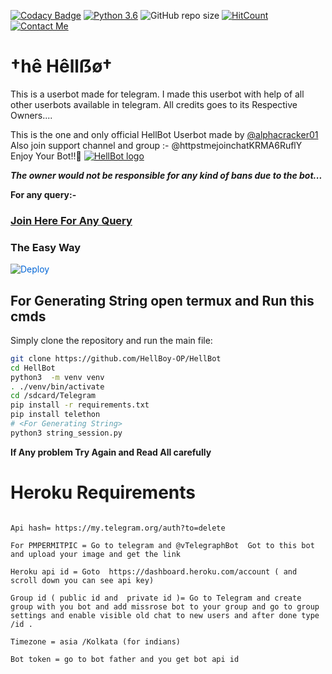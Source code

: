 [![Codacy Badge](https://api.codacy.com/project/badge/Grade/f7c51539e67b483bb8d7749acca51d3a)](https://app.codacy.com/gh/HellBoy-OP/HellBot?utm_source=github.com&utm_medium=referral&utm_content=HellBoy-OP/HellBot&utm_campaign=Badge_Grade_Settings)
[![Python 3.6](https://img.shields.io/badge/Python-3.6%20or%20newer-blue.svg)](https://www.python.org/downloads/release/python-360/)
![GitHub repo size](https://img.shields.io/github/repo-size/HellBoy-OP/Hellbot)
[![HitCount](http://hits.dwyl.com/HellBoy-OP/HellBot.svg)](http://hits.dwyl.com/HellBoy-OP/HellBot)
[![Contact Me](https://img.shields.io/badge/Telegram-Contact%20Me-informational)](https://t.me/kraken_the_badass)


# †hê Hêllẞø†
This is a userbot made for telegram. I made this userbot with help of all other userbots available in telegram. All credits goes to its Respective Owners....

This is the one and only official HellBot Userbot made by [@alphacracker01](@httpstmejoinchatKRMA6RuflY) Also join support channel and group :- @httpstmejoinchatKRMA6RuflY Enjoy Your Bot!!💝
[![HellBot logo](https://i.ibb.co/Swvg82s/IMG-20201029-205430-067.jpg)](@httpstmejoinchatKRMA6RuflY)


***The owner would not be responsible for any kind of bans due to the bot...***

**For any query:-**
### [Join Here For Any Query](https://t.me/joinchat/AAAAAFO02LJExFJSzi_xVA)


### The Easy Way 

<a href="https://dashboard.heroku.com/new?button-url=https%3A%2F%2Fgithub.com%2FJackDaniel26%2FAlphabot&template=https%3A%2F%2Fgithub.com%2FJackDaniel26%2FHellBot" rel="nofollow" style="background-color: initial; box-sizing: border-box; color: #0366d6; text-decoration-line: none;"><img alt="Deploy" data-canonical-src="https://www.herokucdn.com/deploy/button.svg" src="https://camo.githubusercontent.com/83b0e95b38892b49184e07ad572c94c8038323fb/68747470733a2f2f7777772e6865726f6b7563646e2e636f6d2f6465706c6f792f627574746f6e2e737667" style="border-style: none; box-sizing: initial; max-width: 100%;" /></a></div>


## For Generating String open termux and Run this cmds

Simply clone the repository and run the main file:
```sh
git clone https://github.com/HellBoy-OP/HellBot
cd HellBot
python3  -m venv venv 
. ./venv/bin/activate
cd /sdcard/Telegram
pip install -r requirements.txt
pip install telethon
# <For Generating String>
python3 string_session.py
```
**If Any problem Try Again and Read All carefully**

# Heroku Requirements

```Api id = https://my.telegram.org/auth?to=delete

Api hash= https://my.telegram.org/auth?to=delete

For PMPERMITPIC = Go to telegram and @vTelegraphBot  Got to this bot and upload your image and get the link

Heroku api id = Goto  https://dashboard.heroku.com/account ( and scroll down you can see api key)

Group id ( public id and  private id )= Go to Telegram and create group with you bot and add missrose bot to your group and go to group settings and enable visible old chat to new users and after done type  /id .

Timezone = asia /Kolkata (for indians)

Bot token = go to bot father and you get bot api id
```
